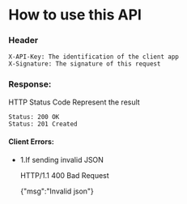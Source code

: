 How to use this API
=======

### Header
```
X-API-Key: The identification of the client app
X-Signature: The signature of this request
```

### Response:
HTTP Status Code Represent the result 

```
Status: 200 OK
Status: 201 Created
```

#### Client Errors:
* 1.If sending invalid JSON

    HTTP/1.1 400 Bad Request

    {"msg":"Invalid json"}


